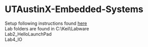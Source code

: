 # UTAustinX-Embedded-Systems  
Setup following instructions found [here](http://edx-org-utaustinx.s3.amazonaws.com/UT601x/index.html)  
Lab folders are found in C:\Keil\Labware  
Lab2_HelloLaunchPad  
Lab4_IO  
